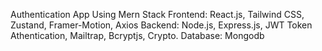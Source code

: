 Authentication App Using Mern Stack
Frontend: React.js, Tailwind CSS, Zustand, Framer-Motion, Axios
Backend: Node.js, Express.js, JWT Token Athentication, Mailtrap, Bcryptjs, Crypto.
Database:  Mongodb
